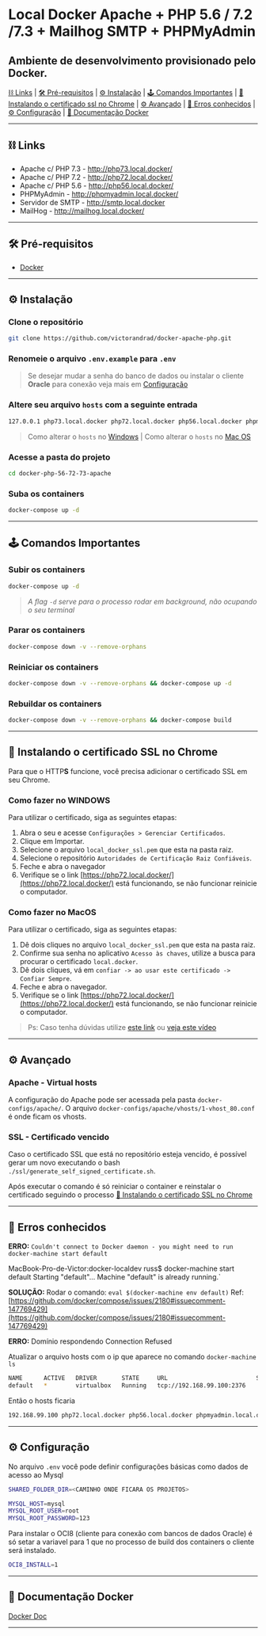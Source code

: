 # Local Docker Apache + PHP 5.6 / 7.2 /7.3 + Mailhog SMTP + PHPMyAdmin

## Ambiente de desenvolvimento provisionado pelo Docker.

[⛓ Links](#-links) |
[🛠 Pré-requisitos](#-pré-requisitos) |
[⚙ Instalação](#%EF%B8%8F-instalação) |
[🕹 Comandos Importantes](#-comandos-importantes) |
[🔐 Instalando o certificado ssl no Chrome](#-instalando-o-certificado-ssl-no-chrome) |
[⚙ Avançado](#-avançado) |
[🦠 Erros conhecidos](#-erros-conhecidos) |
[⚙ Configuração](#%EF%B8%8F-configuração) |
[📝 Documentação Docker](#-documentação-docker)

---

## ⛓ Links

- Apache c/ PHP 7.3 - <http://php73.local.docker/>
- Apache c/ PHP 7.2 - <http://php72.local.docker/>
- Apache c/ PHP 5.6 - <http://php56.local.docker/>
- PHPMyAdmin - <http://phpmyadmin.local.docker/>
- Servidor de SMTP - <http://smtp.local.docker>
- MailHog - <http://mailhog.local.docker/>

---

## 🛠 Pré-requisitos

- [Docker](https://www.docker.com/)

---

## ⚙️ Instalação

### Clone o repositório

```bash
git clone https://github.com/victorandrad/docker-apache-php.git
```

### Renomeie o arquivo `.env.example` para `.env`

> Se desejar mudar a senha do banco de dados ou instalar o cliente **Oracle** para conexão veja mais em [Configuração](#%EF%B8%8F-configuração)

### Altere seu arquivo `hosts` com a seguinte entrada

```bash
127.0.0.1 php73.local.docker php72.local.docker php56.local.docker phpmyadmin.local.docker smtp.local.docker mailhog.local.docker mysql.local.docker
```

> Como alterar o `hosts` no [Windows](https://tecnoblog.net/199539/editar-arquivo-hosts-windows/) | Como alterar o `hosts` no [Mac OS](https://www.hostinger.com.br/tutoriais/como-editar-o-arquivo-hosts-no-mac/)

### Acesse a pasta do projeto

```bash
cd docker-php-56-72-73-apache
```

### Suba os containers

```bash
docker-compose up -d
```

---

## 🕹 Comandos Importantes

### Subir os containers

```bash
docker-compose up -d
```

> _A flag `-d` serve para o processo rodar em background, não ocupando o seu terminal_

### Parar os containers

```bash
docker-compose down -v --remove-orphans
```

### Reiniciar os containers

```bash
docker-compose down -v --remove-orphans && docker-compose up -d
```

### Rebuildar os containers

```bash
docker-compose down -v --remove-orphans && docker-compose build
```

---

## 🔐️ Instalando o certificado SSL no Chrome

Para que o HTTP**S** funcione, você precisa adicionar o certificado SSL em seu Chrome.

### Como fazer no WINDOWS

Para utilizar o certificado, siga as seguintes etapas:

1. Abra o seu e acesse `Configurações > Gerenciar Certificados`.
2. Clique em Importar.
3. Selecione o arquivo `local_docker_ssl.pem` que esta na pasta raiz.
4. Selecione o repositório `Autoridades de Certificação Raiz Confiáveis`.
5. Feche e abra o navegador
6. Verifique se o link [https://php72.local.docker/](https://php72.local.docker/) está funcionando, se não funcionar reinicie o computador.

### Como fazer no MacOS

Para utilizar o certificado, siga as seguintes etapas:

1. Dê dois cliques no arquivo `local_docker_ssl.pem` que esta na pasta raiz.
2. Confirme sua senha no aplicativo `Acesso às chaves`, utilize a busca para procurar o certificado `local.docker`.
3. Dê dois cliques, vá em `confiar -> ao usar este certificado -> Confiar Sempre`.
4. Feche e abra o navegador.
5. Verifique se o link [https://php72.local.docker/](https://php72.local.docker/) está funcionando, se não funcionar reinicie o computador.

> Ps: Caso tenha dúvidas utilize [este link](https://tosbourn.com/getting-os-x-to-trust-self-signed-ssl-certificates/) ou [veja este vídeo](https://www.youtube.com/watch?v=TGrX8XgSuZ4)

---

## ⚙️ Avançado

### Apache - Virtual hosts

A configuração do Apache pode ser acessada pela pasta `docker-configs/apache/`. O arquivo `docker-configs/apache/vhosts/1-vhost_80.conf` é onde ficam os vhosts.

### SSL - Certificado vencido

Caso o certificado SSL que está no repositório esteja vencido, é possível gerar um novo executando o bash `./ssl/generate_self_signed_certificate.sh`.

Após executar o comando é só reiniciar o container e reinstalar o certificado seguindo o processo [🔐️ Instalando o certificado SSL no Chrome](#-instalando-o-certificado-ssl-no-chrome)

---

## 🦠 Erros conhecidos

**ERRO:** `Couldn't connect to Docker daemon - you might need to run docker-machine start default`

MacBook-Pro-de-Victor:docker-localdev russ$ docker-machine start default
Starting "default"...
Machine "default" is already running.`

**SOLUÇÃO:** Rodar o comando: `eval $(docker-machine env default)`
Ref: [https://github.com/docker/compose/issues/2180#issuecomment-147769429](https://github.com/docker/compose/issues/2180#issuecomment-147769429)

**ERRO:** Domínio respondendo Connection Refused

Atualizar o arquivo hosts com o ip que aparece no comando `docker-machine ls`

```bash
NAME      ACTIVE   DRIVER       STATE     URL                         SWARM   DOCKER     ERRORS
default   *        virtualbox   Running   tcp://192.168.99.100:2376           v18.09.3
```

Então o hosts ficaria

```bash
192.168.99.100 php72.local.docker php56.local.docker phpmyadmin.local.docker smtp.local.docker mailhog.local.docker mysql.local.docker

```

---

## ⚙️ Configuração

No arquivo `.env` você pode definir configurações básicas como dados de acesso ao Mysql

```bash
SHARED_FOLDER_DIR=<CAMINHO ONDE FICARA OS PROJETOS>
```

```bash
MYSQL_HOST=mysql
MYSQL_ROOT_USER=root
MYSQL_ROOT_PASSWORD=123
```

Para instalar o OCI8 (cliente para conexão com bancos de dados Oracle) é só setar a variavel para 1 que no processo de build dos containers o cliente será instalado.

```bash
OCI8_INSTALL=1
```

---

## 📝 Documentação Docker

[Docker Doc](https://docs.docker.com/)

---
